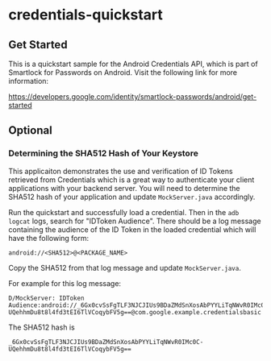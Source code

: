 # credentials-quickstart

## Get Started
This is a quickstart sample for the Android Credentials API, which is part of Smartlock for Passwords on Android.  Visit the following link for more information:

https://developers.google.com/identity/smartlock-passwords/android/get-started

## Optional
### Determining the SHA512 Hash of Your Keystore
This applicaiton demonstrates the use and verification of ID Tokens retrieved from Credentials which
is a great way to authenticate your client applications with your backend server. You will need to
determine the SHA512 hash of your application and update `MockServer.java` accordingly.

Run the quickstart and successfully load a credential.  Then in the `adb logcat` logs, search for
"IDToken Audience".  There should be a log message containing the audience of the ID Token in the
loaded credential which will have the following form:
```
android://<SHA512>@<PACKAGE_NAME>
```
Copy the SHA512 from that log message and update `MockServer.java`.

For example for this log message:
```
D/MockServer: IDToken Audience:android://_6Gx0cvSsFgTLF3NJCJIUs9BDaZMdSnXosAbPYYLiTqNWvR0IMc0C-UQehhmDu8t8l4fd3tEI6TlVCoqybFV5g==@com.google.example.credentialsbasic
```
The SHA512 hash is
```
_6Gx0cvSsFgTLF3NJCJIUs9BDaZMdSnXosAbPYYLiTqNWvR0IMc0C-UQehhmDu8t8l4fd3tEI6TlVCoqybFV5g==
```

